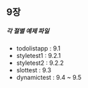 ## 9장
##### 각 절별 예제 파일

* todolistapp : 9.1
* styletest1 : 9.2.1
* styletest2 : 9.2.2
* slottest : 9.3
* dynamictest : 9.4 ~ 9.5